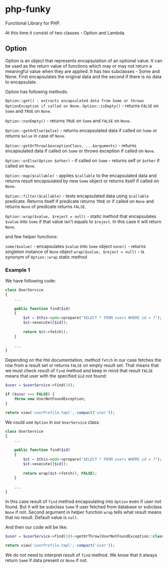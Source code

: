 # php-funky
Functional Library for PHP.

At this time it consist of two classes - Option and Lambda.

## Option
Option is an object that represents encapsulation of an optional value. It can be used as the return value of functions which may or may not return a meaningful value when they are applied.
It has two subclasses - Some and None. First encapsulates the original data and the second if there is no data to encapsulate. 

Option has following methods:

`Option::get() - extracts encapsulated data from Some or throws OptionException if called on None.`
`Option::isEmpty()` - returns `FALSE` on `Some` and `TRUE` on `None`.

`Option::nonEmpty()` - returns `TRUE` on `Some` and `FALSE` on `None`.

`Option::getOrElse($else)` - returns encapsulated data if called on `Some` or returns `$else` in case of `None`.

`Option::getOrThrow($exceptionClass, ...$arguments)` - returns encapsulated data if called on `Some` or throws exception if called on `None`.

`Option::orElse(Option $other)` - if called on `Some` - returns self or `$other` if called on `None`.

`Option::map($callable)` - applies `$callable` to the encapsulated data and returns result encapsulated by new `Some` object or returns itself if called on `None`.

`Option::filter($callable)` - tests encapsulated data using `$callable` predicate. Returns itself if predicate returns `TRUE` or if called on `None` and returns `None` of predicate returns `FALSE`.

`Option::wrap($value, $reject = null)` - static method that encapsulates `$value` into `Some` if that value isn't equals to `$reject`. In this case it will return `None`.

and few helper functions:

`some($value)` - encapsulates `$value` into `Some` object
`none()` - returns singleton instance of `None` object
`wrap($value, $reject = null)` - is synonym of `Option::wrap` static method

### Example 1

We have following code:

```php
class UserService 
{
    ...
    
    public function find($id)
    {
        $st = $this->pdo->prepare("SELECT * FROM users WHERE id = ?");
        $st->execute([$id]);
        
        return $st->fetch();
    }
    
    ...
}
```

Depending on the `PDO` documentation, method `fetch` in our case fetches the row from a result set or returns `FALSE` on empty result set. 
That means that we must check result of `find` method and keep in mind that result `FALSE` means that user with the specified `$id` not found:

```php
$user = $userService->find(10);

if ($user === FALSE) {
    throw new UserNotFoundException;
}

return view('userProfile.tmpl', compact('user'));
```

We could use `Option` in our `UserService` class:

```php
class UserService 
{
    ...
    
    public function find($id)
    {
        $st = $this->pdo->prepare("SELECT * FROM users WHERE id = ?");
        $st->execute([$id]);
        
        return wrap($st->fetch(), FALSE);
    }
    
    ...
}
```

In this case result of `find` method encapsulating into `Option` even if user not found. But it will be subclass `Some` if user fetched from database or subclass `None` if not. Second argument in helper function `wrap` tells what result means that no result. Default value is `null`.

And then our code will be like:

```php
$user = $userService->find(10)->getOrThrow(UserNotFoundException::class);

return view('userProfile.tmpl', compact('user'));
```

We do not need to interpret result of `find` method. We know that it always return `Some` if data present or `None` if not.
